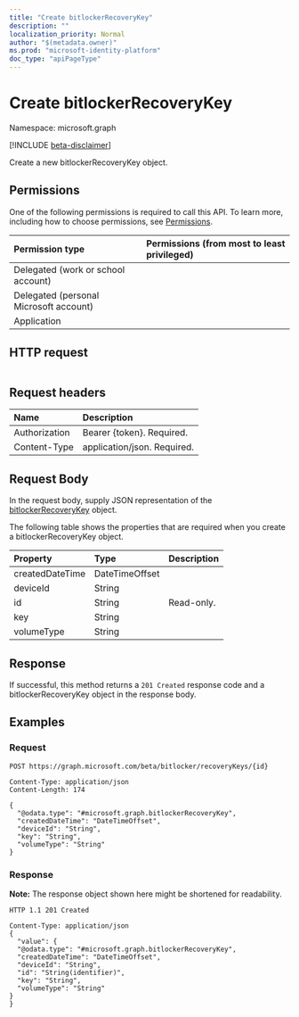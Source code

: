 ```yaml
---
title: "Create bitlockerRecoveryKey"
description: ""
localization_priority: Normal
author: "$(metadata.owner)"
ms.prod: "microsoft-identity-platform"
doc_type: "apiPageType"
---
```


# Create bitlockerRecoveryKey

Namespace: microsoft.graph

[!INCLUDE [beta-disclaimer](../../includes/beta-disclaimer.md)]

Create a new bitlockerRecoveryKey object.

## Permissions

One of the following permissions is required to call this API. To learn more, including how to choose permissions, see [Permissions](/graph/permissions-reference).

| Permission type                        | Permissions (from most to least privileged) |
| :------------------------------------- | :------------------------------------------ |
| Delegated (work or school account)     |                                             |
| Delegated (personal Microsoft account) |                                             |
| Application                            |                                             |

## HTTP request

<!-- {
  "blockType": "ignored"
}
-->

```http

```

## Request headers

| Name          | Description                 |
| :------------ | :-------------------------- |
| Authorization | Bearer {token}. Required.   |
| Content-Type  | application/json. Required. |

## Request Body

In the request body, supply JSON representation of the [bitlockerRecoveryKey](../resources/-bitlockerrecoverykey.md) object.

<!-- Actions and Functions -->

<!-- CRUD Methods -->

The following table shows the properties that are required when you create a bitlockerRecoveryKey object.

| Property        | Type           | Description |
| :-------------- | :------------- | :---------- |
| createdDateTime | DateTimeOffset |             |
| deviceId        | String         |             |
| id              | String         | Read-only.  |
| key             | String         |             |
| volumeType      | String         |             |

## Response

If successful, this method returns a `201 Created` response code and a bitlockerRecoveryKey object in the response body.

## Examples

### Request

<!-- {
  "blockType": "request",
  "name": "create_bitlockerrecoverykey"
}
-->

```http
POST https://graph.microsoft.com/beta/bitlocker/recoveryKeys/{id}

Content-Type: application/json
Content-Length: 174

{
  "@odata.type": "#microsoft.graph.bitlockerRecoveryKey",
  "createdDateTime": "DateTimeOffset",
  "deviceId": "String",
  "key": "String",
  "volumeType": "String"
}

```

### Response

**Note:** The response object shown here might be shortened for readability.

<!-- {
  "blockType": "response",
  "truncated": true,
  "@odata.type": "microsoft.bitlocker.bitlockerRecoveryKey"
}
-->

```http
HTTP 1.1 201 Created

Content-Type: application/json
{
  "value": {
  "@odata.type": "#microsoft.graph.bitlockerRecoveryKey",
  "createdDateTime": "DateTimeOffset",
  "deviceId": "String",
  "id": "String(identifier)",
  "key": "String",
  "volumeType": "String"
}
}

```
